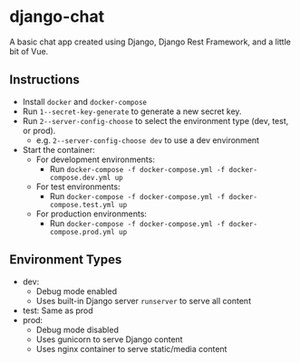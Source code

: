 # django-chat

A basic chat app created using Django, Django Rest Framework, and a little bit of Vue.


## Instructions

- Install `docker` and `docker-compose`
- Run `1--secret-key-generate` to generate a new secret key.
- Run `2--server-config-choose` to select the environment type (dev, test, or prod).
  - e.g. `2--server-config-choose dev` to use a dev environment
- Start the container:
  - For development environments:
    - Run `docker-compose -f docker-compose.yml -f docker-compose.dev.yml up`
  - For test environments:
    - Run `docker-compose -f docker-compose.yml -f docker-compose.test.yml up`
  - For production environments:
    - Run `docker-compose -f docker-compose.yml -f docker-compose.prod.yml up`

## Environment Types

- dev:
  - Debug mode enabled
  - Uses built-in Django server `runserver` to serve all content
- test: Same as prod
- prod:
  - Debug mode disabled
  - Uses gunicorn to serve Django content
  - Uses nginx container to serve static/media content
